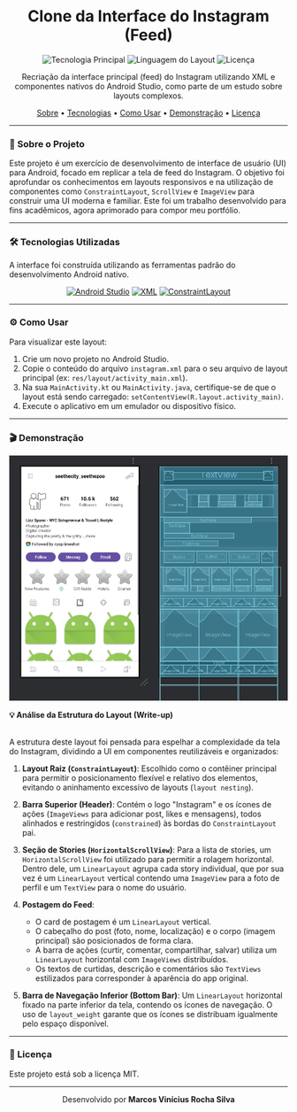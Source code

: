 <div align="center">
  <h1>
    Clone da Interface do Instagram (Feed)
  </h1>
</div>

<p align="center">
  <img alt="Tecnologia Principal" src="https://img.shields.io/badge/Android-3DDC84?style=for-the-badge&logo=android&logoColor=white">
  <img alt="Linguagem do Layout" src="https://img.shields.io/badge/XML-d9534f?style=for-the-badge&logo=android-studio&logoColor=white">
  <img alt="Licença" src="https://img.shields.io/github/license/vrsmarcos26/instagram-clone-ui?style=for-the-badge&color=blue">
</p>

<p align="center">
  Recriação da interface principal (feed) do Instagram utilizando XML e componentes nativos do Android Studio, como parte de um estudo sobre layouts complexos.
</p>

<p align="center">
  <a href="#-sobre-o-projeto">Sobre</a> •
  <a href="#-tecnologias-utilizadas">Tecnologias</a> •
  <a href="#-como-usar">Como Usar</a> •
  <a href="#-demonstração">Demonstração</a> •
  <a href="#-licença">Licença</a>
</p>

---

### 🎯 Sobre o Projeto

Este projeto é um exercício de desenvolvimento de interface de usuário (UI) para Android, focado em replicar a tela de feed do Instagram. O objetivo foi aprofundar os conhecimentos em layouts responsivos e na utilização de componentes como `ConstraintLayout`, `ScrollView` e `ImageView` para construir uma UI moderna e familiar. Este foi um trabalho desenvolvido para fins acadêmicos, agora aprimorado para compor meu portfólio.

---

### 🛠️ Tecnologias Utilizadas

A interface foi construída utilizando as ferramentas padrão do desenvolvimento Android nativo.

<p align="center">
  <a href="#"><img src="https://img.shields.io/badge/Android_Studio-3DDC84?style=for-the-badge&logo=android-studio&logoColor=white" alt="Android Studio"></a>
  <a href="#"><img src="https://img.shields.io/badge/XML-d9534f?style=for-the-badge&logo=android-studio&logoColor=white" alt="XML"></a>
  <a href="#"><img src="https://img.shields.io/badge/ConstraintLayout-448AFF?style=for-the-badge" alt="ConstraintLayout"></a>
</p>

---

### ⚙️ Como Usar

Para visualizar este layout:
1.  Crie um novo projeto no Android Studio.
2.  Copie o conteúdo do arquivo `instagram.xml` para o seu arquivo de layout principal (ex: `res/layout/activity_main.xml`).
3.  Na sua `MainActivity.kt` ou `MainActivity.java`, certifique-se de que o layout está sendo carregado: `setContentView(R.layout.activity_main)`.
4.  Execute o aplicativo em um emulador ou dispositivo físico.

---

### 🎬 Demonstração

<p align="center">
  <img src="print.png" alt="Print da interface do Spotify" width="600">
</p>

<summary><strong>💡 Análise da Estrutura do Layout (Write-up)</strong></summary>
<br>

A estrutura deste layout foi pensada para espelhar a complexidade da tela do Instagram, dividindo a UI em componentes reutilizáveis e organizados:

1.  **Layout Raiz (`ConstraintLayout`)**: Escolhido como o contêiner principal para permitir o posicionamento flexível e relativo dos elementos, evitando o aninhamento excessivo de layouts (`layout nesting`).

2.  **Barra Superior (Header)**: Contém o logo "Instagram" e os ícones de ações (`ImageViews` para adicionar post, likes e mensagens), todos alinhados e restringidos (`constrained`) às bordas do `ConstraintLayout` pai.

3.  **Seção de Stories (`HorizontalScrollView`)**: Para a lista de stories, um `HorizontalScrollView` foi utilizado para permitir a rolagem horizontal. Dentro dele, um `LinearLayout` agrupa cada story individual, que por sua vez é um `LinearLayout` vertical contendo uma `ImageView` para a foto de perfil e um `TextView` para o nome do usuário.

4.  **Postagem do Feed**:
    -   O card de postagem é um `LinearLayout` vertical.
    -   O cabeçalho do post (foto, nome, localização) e o corpo (imagem principal) são posicionados de forma clara.
    -   A barra de ações (curtir, comentar, compartilhar, salvar) utiliza um `LinearLayout` horizontal com `ImageViews` distribuídos.
    -   Os textos de curtidas, descrição e comentários são `TextViews` estilizados para corresponder à aparência do app original.

5.  **Barra de Navegação Inferior (Bottom Bar)**: Um `LinearLayout` horizontal fixado na parte inferior da tela, contendo os ícones de navegação. O uso de `layout_weight` garante que os ícones se distribuam igualmente pelo espaço disponível.


---

### 📝 Licença

Este projeto está sob a licença MIT.

<hr>

<p align="center">
  Desenvolvido por <b>Marcos Vinícius Rocha Silva</b>
</p>
